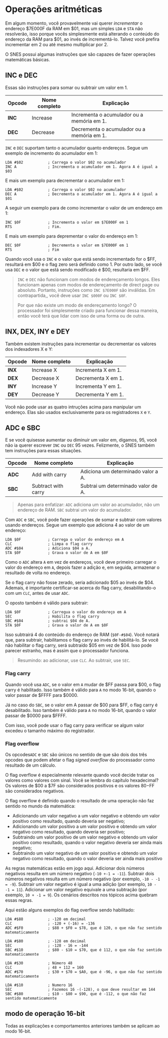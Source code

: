 # Operações aritméticas

Em algum momento, você provavelmente vai querer *incrementar* o endereço $7E000F da RAM em $01, mas um simples `LDA` e `STA`  não resolverão, isso porque vocês simplesmente está alterando o conteúdo do endereço da RAM para $01, ao invés de incrementá-lo. Talvez você prefira incrementar em 2 ou até mesmo multiplicar por 2.

O SNES possui algumas instruções que são capazes de fazer operações matemáticas básicas.

## INC e DEC

Essas são instruções para somar ou subtrair um valor em 1.

|Opcode|Nome completo|Explicação|
|-|-|-|
|**INC**|Increase|Incrementa o acumulador ou a memória em 1.|
|**DEC**|Decrease|Decrementa o acumulador ou a memória em 1.|

`INC` e `DEC` suportam tanto o acumulador quanto endereços. Segue um exemplo de incremento do acumulador em 1:

```
LDA #$02           ; Carrega o valor $02 no acumulador
INC A              ; Incrementa o acumulador em 1. Agora A é igual a $03
```
E mais um exemplo para decrementar o acumulador em 1:
```
LDA #$02           ; Carrega o valor $02 no acumulador
DEC A              ; Decrementa o acumulador em 1. Agora A é igual a $01
```
A seguir um exemplo para de como incrementar o valor de um endereço em 1:
```
INC $0F            ; Incrementa o valor em $7E000F em 1
RTS                ; Fim.
```
E mais um exemplo para deprementar o valor do endereço em 1:
```
DEC $0F            ; Decrementa o valor em $7E000F em 1
RTS                ; Fim
```

Quando você usa o `INC` e o valor que está sendo incrementado for o $FF, resultará em $00 e o flag zero será definido como 1. Por outro lado, se  você usa `DEC` e o valor que está sendo modificado é $00, resultaria em $FF.

> `INC` e `DEC` não funcionam com modos de endereçamento longos. Eles funcionam apenas com modos de endereçamento de direct page ou absoluto. Portanto, instruções como `INC $7E000F` são inválidas. Em contrapartida,, você deve usar `INC $000F` ou `INC $0F`.
>
> Por que não existe um modo de endereçamento longo? O processador foi simplesmente criado para funcionar dessa maneira, então você terá que lidar com isso de uma forma ou de outra.

## INX, DEX, INY e DEY
Também existem instruções para incrementar ou decrementar os valores dos indexadores X e Y:

|Opcode|Nome completo|Explicação|
|-|-|-|
|**INX**|Increase X|Incrementa X em 1.|
| **DEX** | Decrease X    |Decrementa X em 1.|
|**INY**|Increase Y|Incrementa Y em 1.|
|**DEY**|Decrease Y|Decrementa Y em 1.|

Você não pode usar as quatro intruções acima para manipular um endereço. Elas são usados exclusivamente para os registradores `X` e `Y`.

## ADC e SBC
E se você quisesse aumentar ou diminuir um valor em, digamos, 95, você não ia querer escrever `INC` ou `DEC` 95 vezes. Felizmente, o SNES também tem instruções para essas situações.

|Opcode|Nome completo|Explicação|
|-|-|-|
|**ADC**|Add with carry|Adiciona um determinado valor a A.|
|**SBC**|Subtract with carry|Subtrai um determinado valor de A.|

> Apenas para enfatizar: `ADC` adiciona um valor ao acumulador, não um endereço de RAM. `SBC` subtrai um valor do acumulador.

Com `ADC` e `SBC`, você pode fazer operações de somar e subtrair com valores usando endereços. Segue um exemplo que adiciona 4 ao valor de um endereço:
```
LDA $0F            ; Carrega o valor do endereço em A
CLC                ; Limpa o flag carry
ADC #$04           ; Adiciona $04 a A.
STA $0F            ; Grava o valor de A em $0F
```
Como o `ADC` altera `A` em vez de endereços, você deve primeiro carregar o valor do endereço em `A`, depois fazer a adição e, em seguida, armazenar o resultado de volta no endereço.

Se o flag carry não fosse zerado, seria adicionado $05 ao invés de $04. Ademais, é importante certificar-se acerca do flag carry, desabilitando-o com um `CLC`, antes de usar `ADC`.

O oposto também é válido para subtrair:

```
LDA $0F            ; Carregua o valor do endereço em A
SEC                ; Habilita o flag carry
SBC #$04           ; subtrai $04 de A.
STA $0F            ; Grava o valor de A em $0F
```
Isso subtrairá 4 do conteúdo do endereço de RAM (`$0F-#$04`). Você notará que, para subtrair, habilitamos o flag carry ao invés de habilitá-lo. Se você não habilitar o flag carry, será subtraído $05 em vez de $04. Isso pode parecer estranho, mas é assim  que o processador funciona.

> Resumindo: ao adicionar, use `CLC`. Ao subtrair, use `SEC`.

### Flag carry
Quando você usa `ADC`, se o valor em `A` mudar de $FF passa para $00, o flag carry é habilitado. Isso também é válido para `A` no modo 16-bit, quando o valor passar de $FFFF para $0000.

Já no caso do `SBC`, se o valor em A passar de $00 para $FF, o flag carry é desabilitado. Isso também é válido para `A` no modo 16-bit, quando o valor passar de $0000 para $FFFF.

Com isso, você pode usar o flag carry para verificar se algum valor excedeu o tamanho máximo do registrador.

### Flag overflow

Os opcodes`ADC` e `SBC` são únicos no sentido de que são dois dos três opcodes que podem afetar o flag *signed overflow* do processador como resultado de um cálculo.

O flag overflow é especialmente relevante quando você decide tratar os valores como valores com sinal. Você se lembra do capítulo hexadecimal? Os valores de $00 a $7F são considerados positivos e os valores $80-$FF são considerados negativos.

O flag overflow é definido quando o resultado de uma operação não faz sentido no mundo da matemática:

* Adicionando um valor negativo a um valor negativo e obtendo um valor positivo como resultado, quando deveria ser negativo;
* Adicionando um valor positivo a um valor positivo e obtendo um valor negativo como resultado, quando deveria ser positivo;
* Subtraindo um valor positivo de um valor negativo e obtendo um valor positivo como resultado, quando o valor negativo deveria ser ainda mais negativo;
* Subtraindo um valor negativo de um valor positivo e obtendo um valor negativo como resultado, quando o valor deveria ser ainda mais positivo

As regras matemáticas estão em jogo aqui. Adicionar dois números negativos resulta em um número negativo (`-10 +-1 = -11`). Subtrair dois números negativos resulta em um número negativo (por exemplo, `-10 - -1 = -9`). Subtrair um valor negativo é igual a uma adição (por exemplo, `10 - -1 = 11`). Adicionar um valor negativo equivale a uma subtração (por exemplo, `10 + -1 = 9`). Os cenários descritos nos tópicos acima quebram essas regras.

Aqui estão alguns exemplos do flag overflow sendo habilitado:
```
LDA #$88           ; -120 em decimal
CLC                ; -120 + (-16) = -136
ADC #$F0           ; $88 + $F0 = $78, que é 120, o que não faz sentido matematicamente
```

```
LDA #$80           ; -128 em decimal
SEC                ; -128 - 16 = -144
SBC #$10           ; $80 - $10 = $70, que é 112, o que não faz sentido matematicamente
```

```
LDA #$30           ; Número 48
CLC                ; 48 + 112 = 160
ADC #$70           ; $30 + $70 = $A0, que é -96, o que não faz sentido matematicamente
```

```
LDA #$10           ; Numero 16
SEC                ; Fazemos 16 -(-128), o que deve resultar em 144
SBC #$80           ; $10 - $80 = $90, que é -112, o que não faz sentido matematicamente
```

## modo de operação 16-bit
Todas as explicações e comportamentos anteriores também se aplicam ao modo 16-bit.